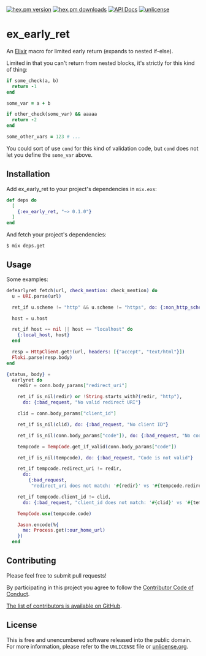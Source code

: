 [![hex.pm version](https://img.shields.io/hexpm/v/ex_early_ret.svg?style=flat)](https://hex.pm/packages/ex_early_ret)
[![hex.pm downloads](https://img.shields.io/hexpm/dt/ex_early_ret.svg?style=flat)](https://hex.pm/packages/ex_early_ret)
[![API Docs](https://img.shields.io/badge/api-docs-yellow.svg?style=flat)](https://hexdocs.pm/ex_early_ret/)
[![unlicense](https://img.shields.io/badge/un-license-green.svg?style=flat)](http://unlicense.org)

# ex_early_ret

An [Elixir] macro for limited early return (expands to nested if-else).

Limited in that you can't return from nested blocks, it's strictly for this kind of thing:

```ruby
if some_check(a, b)
  return -1
end

some_var = a + b

if other_check(some_var) && aaaaa
  return -2
end

some_other_vars = 123 # ...
```

You could sort of use `cond` for this kind of validation code, but `cond` does not let you define the `some_var` above.

[Elixir]: https://elixir-lang.org

## Installation

Add ex_early_ret to your project's dependencies in `mix.exs`:

```elixir
def deps do
  [
    {:ex_early_ret, "~> 0.1.0"}
  ]
end
```

And fetch your project's dependencies:

```shell
$ mix deps.get
```

## Usage

Some examples:

```elixir
defearlyret fetch(url, check_mention: check_mention) do
  u = URI.parse(url)

  ret_if u.scheme != "http" && u.scheme != "https", do: {:non_http_scheme, u.scheme}

  host = u.host

  ret_if host == nil || host == "localhost" do
    {:local_host, host}
  end

  resp = HttpClient.get!(url, headers: [{"accept", "text/html"}])
  Floki.parse(resp.body)
end
```

```elixir
{status, body} =
  earlyret do
    redir = conn.body_params["redirect_uri"]

    ret_if is_nil(redir) or !String.starts_with?(redir, "http"),
      do: {:bad_request, "No valid redirect URI"}

    clid = conn.body_params["client_id"]

    ret_if is_nil(clid), do: {:bad_request, "No client ID"}

    ret_if is_nil(conn.body_params["code"]), do: {:bad_request, "No code"}

    tempcode = TempCode.get_if_valid(conn.body_params["code"])

    ret_if is_nil(tempcode), do: {:bad_request, "Code is not valid"}

    ret_if tempcode.redirect_uri != redir,
      do:
        {:bad_request,
         "redirect_uri does not match: '#{redir}' vs '#{tempcode.redirect_uri}'"}

    ret_if tempcode.client_id != clid,
      do: {:bad_request, "client_id does not match: '#{clid}' vs '#{tempcode.client_id}'"}

    TempCode.use(tempcode.code)

    Jason.encode(%{
      me: Process.get(:our_home_url)
    })
  end
```

## Contributing

Please feel free to submit pull requests!

By participating in this project you agree to follow the [Contributor Code of Conduct](https://contributor-covenant.org/version/1/4/).

[The list of contributors is available on GitHub](https://github.com/myfreeweb/ex_early_ret/graphs/contributors).

## License

This is free and unencumbered software released into the public domain.  
For more information, please refer to the `UNLICENSE` file or [unlicense.org](https://unlicense.org).
